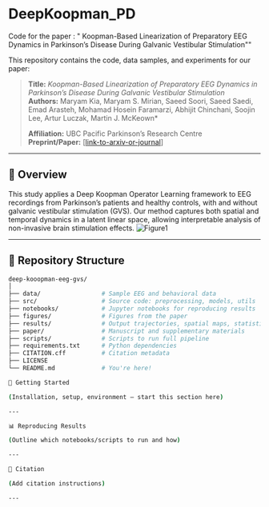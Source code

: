 # DeepKoopman_PD
Code for the paper : " Koopman-Based Linearization of Preparatory EEG Dynamics in Parkinson’s Disease During Galvanic Vestibular Stimulation""

This repository contains the code, data samples, and experiments for our paper:

> **Title:** _Koopman-Based Linearization of Preparatory EEG Dynamics in Parkinson’s Disease During Galvanic Vestibular Stimulation_  
> **Authors:** Maryam Kia, Maryam S. Mirian, Saeed Soori, Saeed Saedi, Emad Arasteh, Mohamad Hosein Faramarzi, Abhijit Chinchani, Soojin Lee, Artur Luczak, Martin J. McKeown*
> 
> **Affiliation:** UBC Pacific Parkinson’s Research Centre  
> **Preprint/Paper:** [[link-to-arxiv-or-journal](https://www.frontiersin.org/journals/human-neuroscience/articles/10.3389/fnhum.2025.1566566/abstract)] 

---

## 🧠 Overview

This study applies a Deep Koopman Operator Learning framework to EEG recordings from Parkinson’s patients and healthy controls, with and without galvanic vestibular stimulation (GVS). Our method captures both spatial and temporal dynamics in a latent linear space, allowing interpretable analysis of non-invasive brain stimulation effects.
![Figure1](https://github.com/user-attachments/assets/aa75f129-d49a-4b9e-a5d7-3923587a8668)

---

## 📁 Repository Structure

```bash
deep-kooopman-eeg-gvs/
│
├── data/                 # Sample EEG and behavioral data
├── src/                  # Source code: preprocessing, models, utils
├── notebooks/            # Jupyter notebooks for reproducing results
├── figures/              # Figures from the paper
├── results/              # Output trajectories, spatial maps, statistics
├── paper/                # Manuscript and supplementary materials
├── scripts/              # Scripts to run full pipeline
├── requirements.txt      # Python dependencies
├── CITATION.cff          # Citation metadata
├── LICENSE
└── README.md             # You're here!

🚀 Getting Started

(Installation, setup, environment — start this section here)

---

📊 Reproducing Results

(Outline which notebooks/scripts to run and how)

---

📎 Citation

(Add citation instructions)

---


